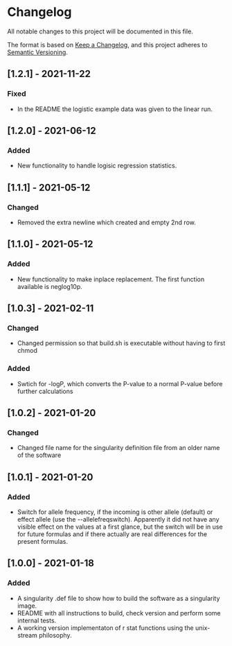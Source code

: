 # Changelog
All notable changes to this project will be documented in this file.

The format is based on [Keep a Changelog](https://keepachangelog.com/en/1.0.0/),
and this project adheres to [Semantic Versioning](https://semver.org/spec/v2.0.0.html).

## [1.2.1] - 2021-11-22
### Fixed

- In the README the logistic example data was given to the linear run.

## [1.2.0] - 2021-06-12
### Added

- New functionality to handle logisic regression statistics.

## [1.1.1] - 2021-05-12
### Changed

- Removed the extra newline which created and empty 2nd row.

## [1.1.0] - 2021-05-12
### Added

- New functionality to make inplace replacement. The first function available is neglog10p.

## [1.0.3] - 2021-02-11
### Changed

- Changed permission so that build.sh is executable without having to first chmod

### Added

- Swtich for -logP, which converts the P-value to a normal P-value before further calculations

## [1.0.2] - 2021-01-20
### Changed

- Changed file name for the singularity definition file from an older name of the software


## [1.0.1] - 2021-01-20
### Added

- Switch for allele frequency, if the incoming is other allele (default) or effect allele (use the --allelefreqswitch). Apparently it did not have any visible effect on the values at a first glance, but the switch will be in use for future formulas and if there actually are real differences for the present formulas.


## [1.0.0] - 2021-01-18
### Added

- A singularity .def file to show how to build the software as a singularity image.
- README with all instructions to build, check version and perform some internal tests.
- A working version implementaton of r stat functions using the unix-stream philosophy.

